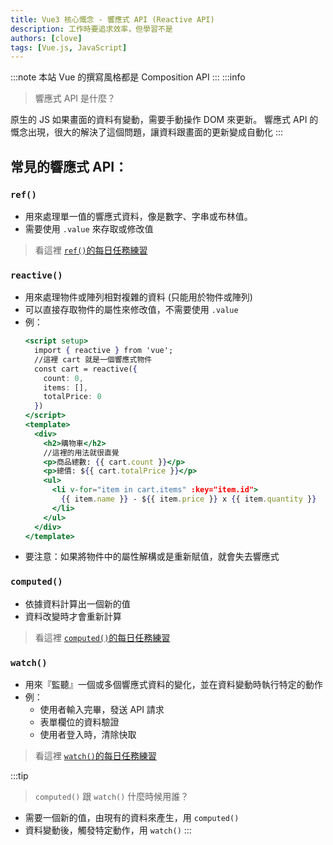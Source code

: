 ```yaml
---
title: Vue3 核心慨念 - 響應式 API (Reactive API)
description: 工作時要追求效率，但學習不是
authors: [clove]
tags: [Vue.js, JavaScript]
---
```

:::note
本站 Vue 的撰寫風格都是 Composition API
:::
:::info
> 響應式 API 是什麼？

原生的 JS 如果畫面的資料有變動，需要手動操作 DOM 來更新。
響應式 API 的慨念出現，很大的解決了這個問題，讓資料跟畫面的更新變成自動化
:::

## 常見的響應式 API：

### `ref()`
- 用來處理單一值的響應式資料，像是數字、字串或布林值。
- 需要使用 `.value` 來存取或修改值

> 看這裡 [`ref()`的每日任務練習](../vue-daily/10.methods.md)

### `reactive()`
- 用來處理物件或陣列相對複雜的資料 (只能用於物件或陣列)
- 可以直接存取物件的屬性來修改值，不需要使用 `.value`
- 例：
  ```jsx
  <script setup>
    import { reactive } from 'vue';
    //這裡 cart 就是一個響應式物件
    const cart = reactive({
      count: 0,
      items: [],
      totalPrice: 0
    })
  </script>
  <template>
    <div>
      <h2>購物車</h2>
      //這裡的用法就很直覺
      <p>商品總數: {{ cart.count }}</p>
      <p>總價: ${{ cart.totalPrice }}</p>
      <ul>
        <li v-for="item in cart.items" :key="item.id">
          {{ item.name }} - ${{ item.price }} x {{ item.quantity }}
        </li>
      </ul>
    </div>
  </template>
  ```
- 要注意：如果將物件中的屬性解構或是重新賦值，就會失去響應式

### `computed()`
- 依據資料計算出一個新的值
- 資料改變時才會重新計算

> 看這裡 [`computed()`的每日任務練習](../vue-daily/11.computed.md)

### `watch()`
- 用來『監聽』一個或多個響應式資料的變化，並在資料變動時執行特定的動作
- 例：
  - 使用者輸入完畢，發送 API 請求
  - 表單欄位的資料驗證
  - 使用者登入時，清除快取

> 看這裡 [`watch()`的每日任務練習](../vue-daily/12.watch.md)

:::tip
> `computed()` 跟 `watch()` 什麼時候用誰？
- 需要一個新的值，由現有的資料來產生，用 `computed()`
- 資料變動後，觸發特定動作，用 `watch()`
:::
